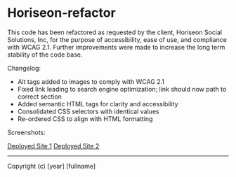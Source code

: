 # Horiseon-refactor

This code has been refactored as requested by the client, Horiseon Social Solutions, Inc, for the purpose of accessibility, ease of use, and compliance with WCAG 2.1. Further improvements were made to increase the long term stability of the code base.

Changelog:

- Alt tags added to images to comply with WCAG 2.1
- Fixed link leading to search engine optimization; link should now path to correct section
- Added semantic HTML tags for clarity and accessibility
- Consolidated CSS selectors with identical values
- Re-ordered CSS to align with HTML formatting

Screenshots:

[Deployed Site 1](assets/images/Deploy1.png)
[Deployed Site 2](assets/images/Deploy2.png)

---

Copyright (c) [year] [fullname]

